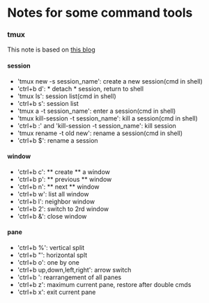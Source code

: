 # Notes for some command tools
### tmux
This note is based on [this blog](https://www.cnblogs.com/wangqiguo/p/8905081.html)
#### session
* 'tmux new -s session_name': create a new session(cmd in shell)
* 'ctrl+b d': * detach * session, return to shell
* 'tmux ls': session list(cmd in shell)
* 'ctrl+b s': session list
* 'tmux a -t session_name': enter a session(cmd in shell)
* 'tmux kill-session -t session_name': kill a session(cmd in shell)
* 'ctrl+b :' and 'kill-session -t session_name': kill session
* 'tmux rename -t old new': rename a session(cmd in shell)
* 'ctrl+b $': rename a session
 
#### window
* 'ctrl+b c': ** create ** a window
* 'ctrl+b p': ** previous **  window
* 'ctrl+b n': ** next ** window
* 'ctrl+b w': list all window
* 'ctrl+b l': neighbor window
* 'ctrl+b 2': switch to 2rd window
* 'ctrl+b &': close window

#### pane
* 'ctrl+b %': vertical split
* 'ctrl+b "': horizontal splt
* 'ctrl+b o': one by one
* 'ctrl+b up,down,left,right': arrow switch
* 'ctrl+b <space>': rearrangement of all panes
* 'ctrl+b z': maximum current pane, restore after double cmds
* 'ctrl+b x': exit current pane
